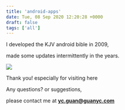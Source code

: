 ```yaml
---
title: 'android-apps'
date: Tue, 08 Sep 2020 12:20:28 +0000
draft: false
tags: ['all']
---
```


I developed the KJV android bible in 2009,

made some updates intermittently in the years.

![](/images/ic_launcher.png)

Thank you!  especially for visiting here

Any questions? or suggestions,

please contact me at **[yc.guan@guanyc.com](mailto:yc.guan@guanyc.com)**

